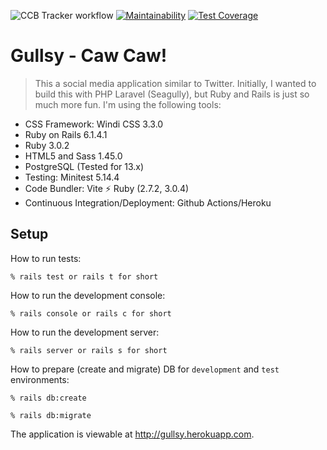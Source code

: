 ![CCB Tracker workflow](https://github.com/tflem/gullsy/actions/workflows/gullsy.yml/badge.svg)
[![Maintainability](https://api.codeclimate.com/v1/badges/0a97ac093d7e63961675/maintainability)](https://codeclimate.com/github/tflem/gullsy/maintainability)
[![Test Coverage](https://api.codeclimate.com/v1/badges/0a97ac093d7e63961675/test_coverage)](https://codeclimate.com/github/tflem/gullsy/test_coverage)

# Gullsy - Caw Caw!

> This a social media application similar to Twitter. Initially, I wanted to build this with PHP Laravel (Seagully), but Ruby and Rails is just so much more fun. I'm using the following tools:

- CSS Framework: Windi CSS 3.3.0
- Ruby on Rails 6.1.4.1
- Ruby 3.0.2
- HTML5 and Sass 1.45.0
- PostgreSQL (Tested for 13.x)
- Testing: Minitest 5.14.4
- Code Bundler: Vite ⚡️ Ruby (2.7.2, 3.0.4)
- Continuous Integration/Deployment: Github Actions/Heroku

## Setup

How to run tests:

```
% rails test or rails t for short
```

How to run the development console:

```
% rails console or rails c for short
```

How to run the development server:

```
% rails server or rails s for short
```

How to prepare (create and migrate) DB for `development` and `test` environments:

```
% rails db:create

% rails db:migrate
```

The application is viewable at http://gullsy.herokuapp.com.
